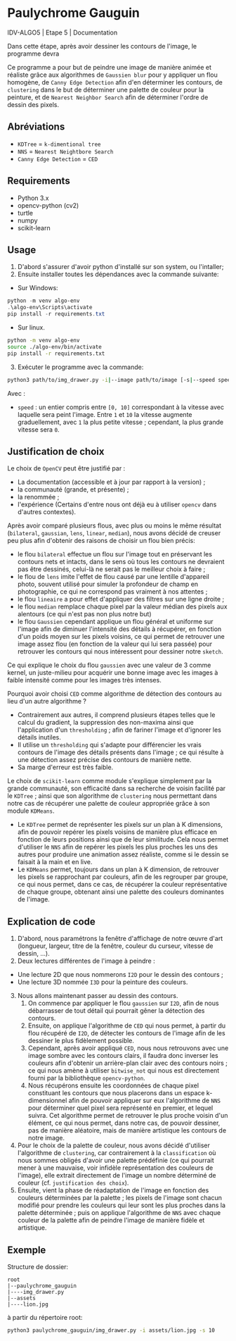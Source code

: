 # Paulychrome Gauguin

IDV-ALGO5 | Etape 5 | Documentation

Dans cette étape, après avoir dessiner les contours de l'image, le programme devra 

Ce programme a pour but de peindre une image de manière animée et réaliste grâce aux algorithmes de `Gaussien blur` pour y appliquer un flou homogène, de `Canny Edge Detection` afin d'en déterminer les contours, de `clustering` dans le but de déterminer une palette de couleur pour la peinture, et de `Nearest Neighbor Search` afin de déterminer l'ordre de dessin des pixels.

## Abréviations

- `KDTree` = `k-dimentional tree`
- `NNS` = `Nearest Neightbore Search`
- `Canny Edge Detection` = `CED`

## Requirements

- Python 3.x
- opencv-python (cv2)
- turtle
- numpy
- scikit-learn

## Usage

1. D'abord s'assurer d'avoir python d'installé sur son system, ou l'intaller;
2. Ensuite installer toutes les dépendances avec la commande suivante:
- Sur Windows:
```powershell
python -m venv algo-env
.\algo-env\Scripts\activate
pip install -r requirements.txt
```
- Sur linux.
```bash
python -m venv algo-env
source ./algo-env/bin/activate
pip install -r requirements.txt
```

3. Exécuter le programme avec la commande:
```bash
python3 path/to/img_drawer.py -i|--image path/to/image [-s|--speed speed]
```
Avec :
- `speed` : un entier compris entre `[0, 10]` correspondant à la vitesse avec laquelle sera peint l'image. Entre `1` et `10` la vitesse augmente graduellement, avec `1` la plus petite vitesse ; cependant, la plus grande vitesse sera `0`.


## Justification de choix

Le choix de `OpenCV` peut être justifié par :
- La documentation (accessible et à jour par rapport à la version) ;
- la communauté (grande, et présente) ;
- la renommée ;
- l'expérience (Certains d'entre nous ont déjà eu à utiliser `opencv` dans d'autres contextes).

Après avoir comparé plusieurs flous, avec plus ou moins le même résultat (`bilateral`, `gaussian`, `lens`, `linear`, `median`), nous avons décidé de creuser peu plus afin d'obtenir des raisons de choisir un flou bien précis:
- le flou `bilateral` effectue un flou sur l'image tout en préservant les contours nets et intacts, dans le sens où tous les contours ne devraient pas être dessinés, celui-là ne serait pas le meilleur choix à faire ;
- le flou de `lens` imite l'effet de flou causé par une lentille d'appareil photo, souvent utilisé pour simuler la profondeur de champ en photographie, ce qui ne correspond pas vraiment à nos attentes ;
- le flou `lineaire` a pour effet d'appliquer des filtres sur une ligne droite ;
- le flou `median` remplace chaque pixel par la valeur médian des pixels aux alentours (ce qui n'est pas non plus notre but)
- le flou `Gaussien` cependant applique un flou général et uniforme sur l'image afin de diminuer l'intensité des détails à récupérer, en fonction d'un poids moyen sur les pixels voisins, ce qui permet de retrouver une image assez flou (en fonction de la valeur qui lui sera passée) pour retrouver les contours qui nous intéressent pour dessiner notre `sketch`.

Ce qui explique le choix du flou `gaussien` avec une valeur de 3 comme kernel, un juste-milieu pour acquérir une bonne image avec les images à faible intensité comme pour les images très intenses.

Pourquoi avoir choisi `CED` comme algorithme de détection des contours au lieu d'un autre algorithme ?
- Contrairement aux autres, il comprend plusieurs étapes telles que le calcul du gradient, la suppression des non-maxima ainsi que l'application d'un `thresholding` ; afin de fariner l'image et d'ignorer les détails inutiles.
- Il utilise un `thresholding` qui s'adapte pour différencier les vrais contours de l'image des détails présents dans l'image ; ce qui résulte à une détection assez précise des contours de manière nette.
- Sa marge d'erreur est très faible.

Le choix de `scikit-learn` comme module s'explique simplement par la grande communauté, son efficacité dans sa recherche de voisin facilité par le `KDTree` ; ainsi que son algorithme de `clustering` nous permettant dans notre cas de récupérer une palette de couleur appropriée grâce à son module `KDMeans`.
- Le `KDTree` permet de représenter les pixels sur un plan à K dimensions, afin de pouvoir repérer les pixels voisins de manière plus efficace en fonction de leurs positions ainsi que de leur similitude. Cela nous permet d'utiliser le `NNS` afin de repérer les pixels les plus proches les uns des autres pour produire une animation assez réaliste, comme si le dessin se faisait à la main et en live.
- Le `KDMeans` permet, toujours dans un plan à K dimension, de retrouver les pixels se rapprochant par couleurs, afin de les regrouper par groupe, ce qui nous permet, dans ce cas, de récupérer la couleur représentative de chaque groupe, obtenant ainsi une palette des couleurs dominantes de l'image.

## Explication de code

1. D'abord, nous paramétrons la fenêtre d'affichage de notre œuvre d'art (longueur, largeur, titre de la fenêtre, couleur du curseur, vitesse de dessin, ...).
2. Deux lectures différentes de l'image à peindre : 
- Une lecture 2D que nous nommerons `I2D` pour le dessin des contours ; 
- Une lecture 3D nommée `I3D` pour la peinture des couleurs.
3. Nous allons maintenant passer au dessin des contours.
    1. On commence par appliquer le flou `gaussien` sur `I2D`, afin de nous débarrasser de tout détail qui pourrait gêner la détection des contours.
    2. Ensuite, on applique l'algorithme de `CED` qui nous permet, à partir du flou récupéré de `I2D`, de détecter les contours de l'image afin de les dessiner le plus fidèlement possible.
    3. Cependant, après avoir appliqué `CED`, nous nous retrouvons avec une image sombre avec les contours clairs, il faudra donc inverser les couleurs afin d'obtenir un arrière-plan clair avec des contours noirs ; ce qui nous amène à utiliser `bitwise_not` qui nous est directement fourni par la bibliothèque `opencv-python`.
    4. Nous récupérons ensuite les coordonnées de chaque pixel constituant les contours que nous placerons dans un espace k-dimensionnel afin de pouvoir appliquer sur eux l'algorithme de `NNS` pour déterminer quel pixel sera représenté en premier, et lequel suivra. Cet algorithme permet de retrouver le plus proche voisin d'un élément, ce qui nous permet, dans notre cas, de pouvoir dessiner, pas de manière aléatoire, mais de manière artistique les contours de notre image.
4. Pour le choix de la palette de couleur, nous avons décidé d'utiliser l'algorithme de `clustering`, car contrairement à la `classification` où nous sommes obligés d'avoir une palette prédéfinie (ce qui pourrait mener à une mauvaise, voir infidèle représentation des couleurs de l'image), elle extrait directement de l'image un nombre déterminé de couleur (cf. `justification des choix`).
5. Ensuite, vient la phase de réadaptation de l'image en fonction des couleurs déterminées par la palette ; les pixels de l'image sont chacun modifié pour prendre les couleurs qui leur sont les plus proches dans la palette déterminée ; puis on applique l'algorithme de `NNS` avec chaque couleur de la palette afin de peindre l'image de manière fidèle et artistique.


## Exemple

Structure de dossier:

    root
    |--paulychrome_gauguin
    |----img_drawer.py
    |--assets
    |----lion.jpg

à partir du répertoire root:

```bash
python3 paulychrome_gauguin/img_drawer.py -i assets/lion.jpg -s 10
```